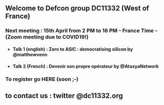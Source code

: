 ## Welcome to Defcon group DC11332 (West of France)

### Next meeting : 15th April from 2 PM to 16 PM - France Time - (Zoom meeting due to COVID19!)

- #### Talk 1 (english) : Zero to ASIC : democratising silicon by @matthewvenn
- #### Talk 2 (French)  : Devenir son propre opérateur by @AtaxyaNetwork 

### To register go HERE (soon ;-) 

## to contact us  : twitter @dc11332.org 
